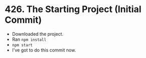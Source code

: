 # 426. The Starting Project (Initial Commit)
- Downloaded the project.
- Ran `npm install`
- `npm start`
- I've got to do this commit now. 